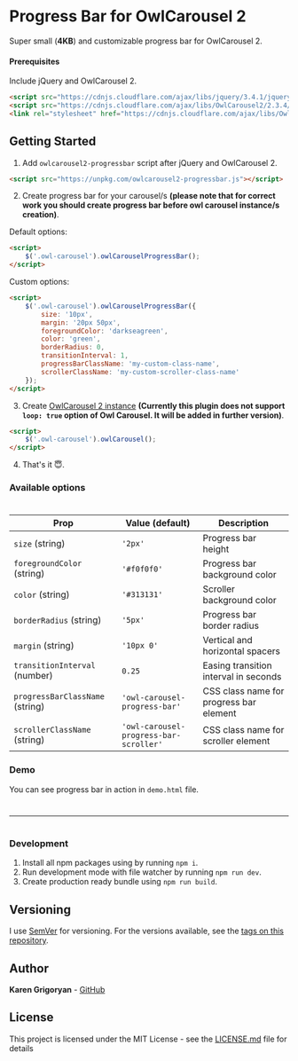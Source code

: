# Progress Bar for OwlCarousel 2
Super small (**4KB**) and customizable progress bar for OwlCarousel 2.

#### Prerequisites
Include jQuery and OwlCarousel 2.

```html
<script src="https://cdnjs.cloudflare.com/ajax/libs/jquery/3.4.1/jquery.min.js"></script>
<script src="https://cdnjs.cloudflare.com/ajax/libs/OwlCarousel2/2.3.4/owl.carousel.min.js"></script>
<link rel="stylesheet" href="https://cdnjs.cloudflare.com/ajax/libs/OwlCarousel2/2.3.4/assets/owl.carousel.min.css" />
```

## Getting Started

1. Add `owlcarousel2-progressbar` script after jQuery and OwlCarousel 2.

```html
<script src="https://unpkg.com/owlcarousel2-progressbar.js"></script>
```

2. Create progress bar for your carousel/s **(please note that for correct work you should create progress bar before owl carousel instance/s creation)**.

Default options:
```html
<script>
    $('.owl-carousel').owlCarouselProgressBar();
</script>
```

Custom options:
```html
<script>
    $('.owl-carousel').owlCarouselProgressBar({
        size: '10px',
        margin: '20px 50px',
        foregroundColor: 'darkseagreen',
        color: 'green',
        borderRadius: 0,
        transitionInterval: 1,
        progressBarClassName: 'my-custom-class-name',
        scrollerClassName: 'my-custom-scroller-class-name'
    });
</script>
```

3. Create [OwlCarousel 2 instance](https://owlcarousel2.github.io/OwlCarousel2/demos/basic.html) **(Currently this plugin does not support `loop: true` option of Owl Carousel. It will be added in further version)**.
```html
<script>
    $('.owl-carousel').owlCarousel();
</script>
```

4. That's it :innocent:.

### Available options
#
Prop | Value (default) | Description
------------ | ------------- | -------------
`size` (string) | `'2px'` | Progress bar height
`foregroundColor` (string) | `'#f0f0f0'` | Progress bar background color
`color` (string) | `'#313131'` | Scroller background color
`borderRadius` (string) | `'5px'` | Progress bar border radius
`margin` (string) | `'10px 0'` | Vertical and horizontal spacers
`transitionInterval` (number) | `0.25` | Easing transition interval in seconds
`progressBarClassName` (string) | `'owl-carousel-progress-bar'` | CSS class name for progress bar element
`scrollerClassName` (string) | `'owl-carousel-progress-bar-scroller'` | CSS class name for scroller element

### Demo
You can see progress bar in action in `demo.html` file.

#
#
---
#

### Development
1. Install all npm packages using by running `npm i`.
2. Run development mode with file watcher by running `npm run dev`.
3. Create production ready bundle using `npm run build`.

## Versioning
I use [SemVer](http://semver.org/) for versioning. For the versions available, see the [tags on this repository](https://github.com/your/project/tags). 

## Author
**Karen Grigoryan** - [GitHub](https://github.com/karengrigoryan)

## License
This project is licensed under the MIT License - see the [LICENSE.md](LICENSE.md) file for details
